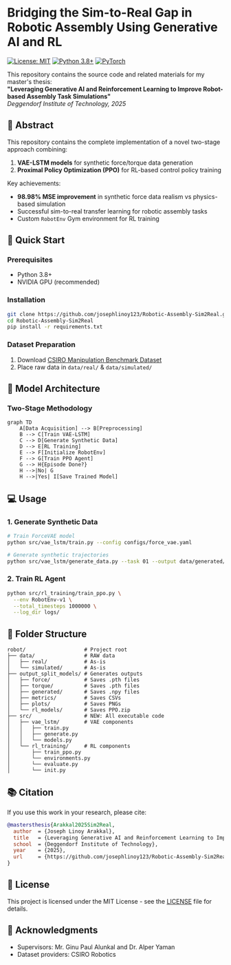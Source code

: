 # Bridging the Sim-to-Real Gap in Robotic Assembly Using Generative AI and RL

[![License: MIT](https://img.shields.io/badge/License-MIT-blue.svg)](https://opensource.org/licenses/MIT)
[![Python 3.8+](https://img.shields.io/badge/Python-3.8%2B-blue.svg)](https://www.python.org/)
[![PyTorch](https://img.shields.io/badge/PyTorch-1.12%2B-red.svg)](https://pytorch.org/)

This repository contains the source code and related materials for my master's thesis:  
**"Leveraging Generative AI and Reinforcement Learning to Improve Robot-based Assembly Task Simulations"**  
*Deggendorf Institute of Technology, 2025*

## 📝 Abstract
This repository contains the complete implementation of a novel two-stage approach combining:
1. **VAE-LSTM models** for synthetic force/torque data generation
2. **Proximal Policy Optimization (PPO)** for RL-based control policy training

Key achievements:
- **98.98% MSE improvement** in synthetic force data realism vs physics-based simulation
- Successful sim-to-real transfer learning for robotic assembly tasks
- Custom `RobotEnv` Gym environment for RL training

## 🚀 Quick Start

### Prerequisites
- Python 3.8+
- NVIDIA GPU (recommended)

### Installation
```bash
git clone https://github.com/josephlinoy123/Robotic-Assembly-Sim2Real.git
cd Robotic-Assembly-Sim2Real
pip install -r requirements.txt
```

### Dataset Preparation
1. Download [CSIRO Manipulation Benchmark Dataset](https://research.csiro.au/robotics/manipulation-benchmark/)
2. Place raw data in `data/real/` & `data/simulated/`

## 🧠 Model Architecture
### Two-Stage Methodology
```mermaid
graph TD
    A[Data Acquisition] --> B[Preprocessing]
    B --> C[Train VAE-LSTM]
    C --> D[Generate Synthetic Data]
    D --> E[RL Training]
    E --> F[Initialize RobotEnv]
    F --> G[Train PPO Agent]
    G --> H{Episode Done?}
    H -->|No| G
    H -->|Yes| I[Save Trained Model]
```    
## 💻 Usage
### 1. Generate Synthetic Data
```bash
# Train ForceVAE model
python src/vae_lstm/train.py --config configs/force_vae.yaml

# Generate synthetic trajectories
python src/vae_lstm/generate_data.py --task 01 --output data/generated/
```

### 2. Train RL Agent
```bash
python src/rl_training/train_ppo.py \
  --env RobotEnv-v1 \
  --total_timesteps 1000000 \
  --log_dir logs/
```

## 📂 Folder Structure
```
robot/                   # Project root
├── data/                # RAW data
│   ├── real/            # As-is
│   └── simulated/       # As-is
├── output_split_models/ # Generates outputs
│   ├── force/           # Saves .pth files
│   ├── torque/          # Saves .pth files
│   ├── generated/       # Saves .npy files
│   ├── metrics/         # Saves CSVs
│   ├── plots/           # Saves PNGs
│   └── rl_models/       # Saves PPO.zip
├── src/                 # NEW: All executable code
│   ├── vae_lstm/        # VAE components
│   │   ├── train.py     
│   │   ├── generate.py
│   │   └── models.py
│   └── rl_training/     # RL components
│       ├── train_ppo.py
│       └── environments.py
│       └── evaluate.py
│       └── init.py
```

## 📚 Citation
If you use this work in your research, please cite:
```bibtex
@mastersthesis{Arakkal2025Sim2Real,
  author  = {Joseph Linoy Arakkal},
  title   = {Leveraging Generative AI and Reinforcement Learning to Improve Robot-based Assembly Task Simulations},
  school  = {Deggendorf Institute of Technology},
  year    = {2025},
  url     = {https://github.com/josephlinoy123/Robotic-Assembly-Sim2Real}
}
```

## 📜 License
This project is licensed under the MIT License - see the [LICENSE](LICENSE) file for details.

## 🙏 Acknowledgments
- Supervisors: Mr. Ginu Paul Alunkal and Dr. Alper Yaman
- Dataset providers: CSIRO Robotics
